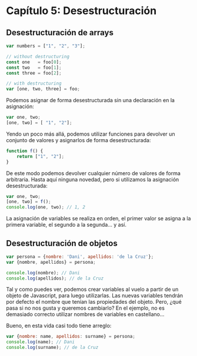 # Capítulo 5: Desestructuración

## Desestructuración de arrays

```javascript
var numbers = ["1", "2", "3"];

// without destructuring
const one   = foo[0];
const two   = foo[1];
const three = foo[2];

// with destructuring
var [one, two, three] = foo;
```

Podemos asignar de forma desestructurada sin una declaración en la asignación:

```javascript
var one, two;
[one, two] = [ "1", "2"];
```

Yendo un poco más allá, podemos utilizar funciones para devolver un conjunto de valores y asignarlos de forma desestructurada:

```javascript
function f() {
    return ["1", "2"];
}
```

De este modo podemos devolver cualquier número de valores de forma arbitraria. Hasta aquí ninguna novedad, pero si utilizamos la asignación desestructurada:

```javascript
var one, two;
[one, two] = f();
console.log(one, two); // 1, 2
```

La asignación de variables se realiza en orden, el primer valor se asigna a la primera variable, el segundo a la segunda... y así.

## Desestructuración de objetos
```javascript
var persona = {nombre: 'Dani', apellidos: 'de la Cruz'};
var {nombre, apellidos} = persona;

console.log(nombre); // Dani
console.log(apellidos); // de la Cruz
```

Tal y como puedes ver, podemos crear variables al vuelo a partir de un objeto de Javascript, para luego utilizarlas. Las nuevas variables tendrán por defecto el nombre que tenían las propiedades del objeto. Pero, ¿qué pasa si no nos gusta y queremos cambiarlo? En el ejemplo, no es demasiado correcto utilizar nombres de variables en castellano...

Bueno, en esta vida casi todo tiene arreglo:

```javascript
var {nombre: name, apellidos: surname} = persona;
console.log(name); // Dani
console.log(surname); // de la Cruz
```
